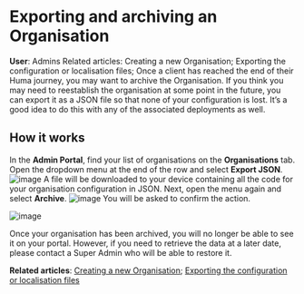# Exporting and archiving an Organisation
**User**: Admins
Related articles: Creating a new Organisation; Exporting the configuration or localisation files; 
Once a client has reached the end of their Huma journey, you may want to archive the Organisation. If you think you may need to reestablish the organisation at some point in the future, you can export it as a JSON file so that none of your configuration is lost. It’s a good idea to do this with any of the associated deployments as well.
## How it works
In the **Admin Portal**, find your list of organisations on the **Organisations** tab. Open the dropdown menu at the end of the row and select **Export JSON**. 
![image](https://user-images.githubusercontent.com/110832367/183844152-459d6e94-c784-4729-af68-7f858d98960a.png)
A file will be downloaded to your device containing all the code for your organisation configuration in JSON. Next, open the menu again and select **Archive**. 
![image](https://user-images.githubusercontent.com/110832367/183844207-22059c1a-0200-4c70-a954-608582acba6e.png)
You will be asked to confirm the action. 

![image](https://user-images.githubusercontent.com/110832367/183844394-eed44b8b-2325-4b35-93ca-7b67eaf5b5b7.png)

Once your organisation has been archived, you will no longer be able to see it on your portal. However, if you need to retrieve the data at a later date, please contact a Super Admin who will be able to restore it.

**Related articles**: [Creating a new Organisation](https://github.com/huma-engineering/huma-docs/blob/baf6584b5f17a3684f7c06b76afe575bf60791ea/data-collection/AdminPortal/Managing%20Organisations/Creating%20a%20new%20Organisation.md); [Exporting the configuration or localisation files](https://github.com/huma-engineering/huma-docs/blob/baf6584b5f17a3684f7c06b76afe575bf60791ea/data-collection/AdminPortal/Managing%20Deployments/Tools%20and%20Navigation/Exporting%20the%20configuration%20or%20localization%20files.md)
